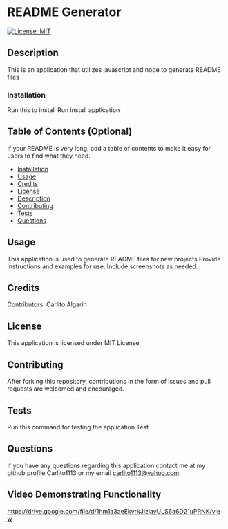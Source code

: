 # README Generator

[![License: MIT](https://img.shields.io/badge/License-MIT-yellow.svg)](https://opensource.org/licenses/MIT)

## Description

This is an application that utilizes javascript and node to generate README files

### Installation

Run this to install
Run install application

## Table of Contents (Optional)

If your README is very long, add a table of contents to make it easy for users to find what they need.

- [Installation](#installation)
- [Usage](#usage)
- [Credits](#credits)
- [License](#license)
- [Description](#description)
- [Contributing](#contributing)
- [Tests](#tests)
- [Questions](#questions)

## Usage

This application is used to generate README files for new projects
Provide instructions and examples for use. Include screenshots as needed.

## Credits

Contributors:
Carlito Algarin

## License

This application is licensed under
MIT License

## Contributing

After forking this repository, contributions in the form of issues and pull requests are welcomed and encouraged.

## Tests

Run this command for testing the application
Test

## Questions

If you have any questions regarding this application contact me at
my github profile
Carlito1113
or my email
carlito1113@yahoo.com

## Video Demonstrating Functionality

https://drive.google.com/file/d/1hm1a3aeEkvrkJlzlayULS6a6D21uPRNK/view
